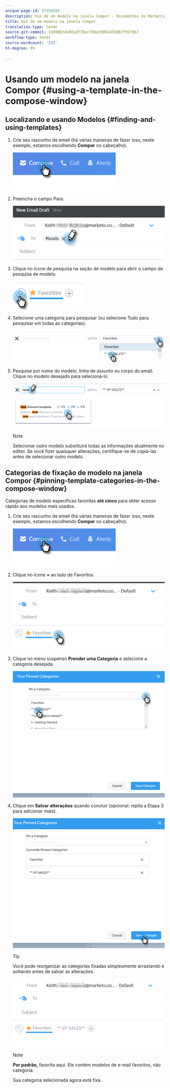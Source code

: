 ```yaml
---
unique-page-id: 37356593
description: Uso de um modelo na janela Compor - Documentos do Marketing - Documentação do produto
title: Uso de um modelo na janela Compor
translation-type: tm+mt
source-git-commit: 1dd80b7de801df78ac7dde39002455063f9979b7
workflow-type: tm+mt
source-wordcount: '233'
ht-degree: 0%

---
```



# Usando um modelo na janela Compor {#using-a-template-in-the-compose-window}

## Localizando e usando Modelos {#finding-and-using-templates}

1. Crie seu rascunho de email (há várias maneiras de fazer isso, neste exemplo, estamos escolhendo **Compor** no cabeçalho).

   ![](assets/one-6.png)

1. Preencha o campo Para.

   ![](assets/searching-two.png)

1. Clique no ícone de pesquisa na seção de modelo para abrir o campo de pesquisa de modelo.

   ![](assets/searching-three.png)

1. Selecione uma categoria para pesquisar (ou selecione Tudo para pesquisar em todas as categorias).

   ![](assets/searching-four.png)

1. Pesquise por nome do modelo, linha de assunto ou corpo do email. Clique no modelo desejado para selecioná-lo.

   ![](assets/searching-five.png)

   >[!NOTE]
   >
   >Selecionar outro modelo substituirá todas as informações atualmente no editor. Se você fizer quaisquer alterações, certifique-se de copiá-las antes de selecionar outro modelo.

## Categorias de fixação de modelo na janela Compor {#pinning-template-categories-in-the-compose-window}

Categorias de modelo específicas favoritas **até cinco** para obter acesso rápido aos modelos mais usados.

1. Crie seu rascunho de email (há várias maneiras de fazer isso, neste exemplo, estamos escolhendo **Compor** no cabeçalho).

   ![](assets/one-6.png)

1. Clique no ícone **+** ao lado de Favoritos.

   ![](assets/pinning-two.png)

1. Clique no menu suspenso **Prender uma Categoria** e selecione a categoria desejada.

   ![](assets/pinning-three.png)

1. Clique em **Salvar alterações** quando concluir (opcional: repita a Etapa 3 para adicionar mais).

   ![](assets/pinning-four.png)

   >[!TIP]
   >
   >Você pode reorganizar as categorias fixadas simplesmente arrastando e soltando antes de salvar as alterações.

   ![](assets/pinning-five.png)

   >[!NOTE]
   >
   >**Por padrão,** favorita aqui. Ele contém modelos de e-mail favoritos, não categoria.

   Sua categoria selecionada agora está fixa.
